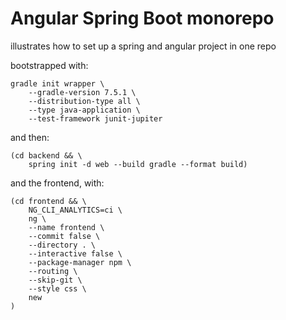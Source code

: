 # Angular Spring Boot monorepo

illustrates how to set up a spring and angular project in one repo

bootstrapped with:

```shell
gradle init wrapper \
    --gradle-version 7.5.1 \
    --distribution-type all \
    --type java-application \
    --test-framework junit-jupiter
```

and then:
```shell
(cd backend && \
    spring init -d web --build gradle --format build)
```

and the frontend, with:

```shell
(cd frontend && \
    NG_CLI_ANALYTICS=ci \
    ng \
    --name frontend \
    --commit false \
    --directory . \
    --interactive false \
    --package-manager npm \
    --routing \
    --skip-git \
    --style css \
    new 
)
```
